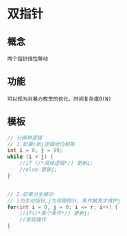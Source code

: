 # 双指针
## 概念
    两个指针线性移动
    
## 功能
    可以视为对暴力枚举的优化，时间复杂度O(N)

## 模板
```cpp
// 分两种逻辑
// 1.如果i和j逻辑地位相等
int i = 0, j = 99;
while (i < j) {
    //if (/*具体逻辑*/) 更新i;
    //else 更新j;
}


// 2.如果分主被动
// i为主动指针,j为伴随指针，条件触发才维护j
for(int i = 0, j = 0; i <= r; i++) {
    //if(/*某个条件*/) 更新j;
    //常规操作
}
```

